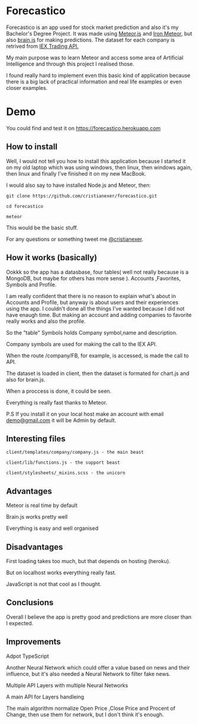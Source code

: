 # Forecastico

Forecastico is an app used for stock market prediction and also it's my Bachelor's Degree Project.
It was made using [Meteor.js](https://www.meteor.com) and [Iron Meteor](https://github.com/iron-meteor/iron-cli), but also [brain.js](https://github.com/BrainJS/brain.js) for making predictions.
The dataset for each company is retrived from [IEX Trading API.](https://iextrading.com/developer/docs/)

My main purpose was to learn Meteor and access some area of Artificial Intelligence and through this project I realised those.

I found really hard to implement even this basic kind of application because there is a big lack of practical information and real life examples or even closer examples. 

# Demo

You could find and test it on https://forecastico.herokuapp.com

## How to install

Well, I would not tell you how to install this application because I started it on my old laptop which was using windows, then linux, then windows again, then linux and finally I've finished it on my new MacBook.

I would also say to have installed Node.js and Meteor, then:

    git clone https://github.com/cristianexer/forecastico.git
	
	cd forecastico
	
	meteor
This would be the basic stuff.

For any questions or something tweet me [@cristianexer](https://www.twitter.com/cristianexer).

## How it works (basically)

Ookkk so the app has a datasbase, four tables( well not really because is a MongoDB, but maybe for others has more sense ).
Accounts ,Favorites, Symbols and Profile.

I am really confident that there is no reason to explain what's about in Accounts and Profile, but anyway is about users and their experiences using the app. I couldn't done all the things I've wanted because I did not have enaugh time. But making an account and adding companies to favorite really works and also the profile.

So the "table" Symbols holds Company symbol,name and description.

Company symbols are used for making the call to the IEX API.

When the route /company/FB, for example, is accessed, is made the call to API.

The dataset is loaded in client, then the dataset is formated for chart.js and also for brain.js.

When a proccess is done, it could be seen.

Everything is really fast thanks to Meteor.

P.S If you install it on your local host make an account with email demo@gmail.com it will be Admin by default.

## Interesting files

	client/templates/company/company.js - the main beast
	
	client/lib/functions.js - the support beast

	client/stylesheets/_mixins.scss - the unicorn

## Advantages

Meteor is real time by default

Brain.js works pretty well

Everything is easy and well organised 

## Disadvantages

First loading takes too much, but that depends on hosting (heroku).

But on localhost works everything really fast.

JavaScript is not that cool as I thought.


## Conclusions

Overall I believe the app is pretty good and predictions are more closer than I expected.

## Improvements

Adpot TypeScript

Another Neural Network which could offer a value based on news and their influence, but it's also needed a Neural Network to filter fake news.

Multiple API Layers with multiple Neural Networks 

A main API for Layers handleing

The main algorithm normalize Open Price ,Close Price and Procent of Change, then use them for network, but I don't think it's enough.



